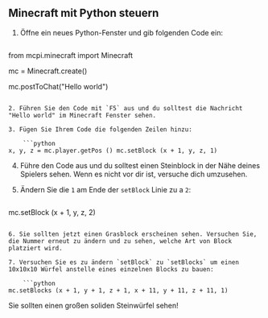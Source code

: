 ## Minecraft mit Python steuern

1. Öffne ein neues Python-Fenster und gib folgenden Code ein:
    
    ```python
from mcpi.minecraft import Minecraft

mc = Minecraft.create()

mc.postToChat("Hello world")
```

2. Führen Sie den Code mit `F5` aus und du solltest die Nachricht "Hello world" im Minecraft Fenster sehen.

3. Fügen Sie Ihrem Code die folgenden Zeilen hinzu:
    
    ```python
x, y, z = mc.player.getPos () mc.setBlock (x + 1, y, z, 1)
```

4. Führe den Code aus und du solltest einen Steinblock in der Nähe deines Spielers sehen. Wenn es nicht vor dir ist, versuche dich umzusehen.

5. Ändern Sie die `1` am Ende der `setBlock` Linie zu a `2`:
    
    ```python
mc.setBlock (x + 1, y, z, 2)
```

6. Sie sollten jetzt einen Grasblock erscheinen sehen. Versuchen Sie, die Nummer erneut zu ändern und zu sehen, welche Art von Block platziert wird.

7. Versuchen Sie es zu ändern `setBlock` zu `setBlocks` um einen 10x10x10 Würfel anstelle eines einzelnen Blocks zu bauen:
    
    ```python
mc.setBlocks (x + 1, y + 1, z + 1, x + 11, y + 11, z + 11, 1)
```

Sie sollten einen großen soliden Steinwürfel sehen!